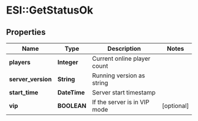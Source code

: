 # ESI::GetStatusOk

## Properties
Name | Type | Description | Notes
------------ | ------------- | ------------- | -------------
**players** | **Integer** | Current online player count | 
**server_version** | **String** | Running version as string | 
**start_time** | **DateTime** | Server start timestamp | 
**vip** | **BOOLEAN** | If the server is in VIP mode | [optional] 


